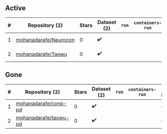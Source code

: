## Active
| # | Repository (2) | Stars | Dataset (2) | `run` | `containers-run` | Last Modified |
| --- | --- | --- | --- | --- | --- | --- |
| 1 | [mohanadarafe/Neurocon](https://github.com/mohanadarafe/Neurocon) | 0 | :heavy_check_mark: |  |  | 2023-04-26 18:15:49+00:00 |
| 2 | [mohanadarafe/Taowu](https://github.com/mohanadarafe/Taowu) | 0 | :heavy_check_mark: |  |  | 2023-04-25 17:28:03+00:00 |

## Gone
| # | Repository (2) | Stars | Dataset (2) | `run` | `containers-run` | Last Modified |
| --- | --- | --- | --- | --- | --- | --- |
| 1 | [mohanadarafe/conp-pd](https://github.com/mohanadarafe/conp-pd) | 0 | :heavy_check_mark: |  |  | — |
| 2 | [mohanadarafe/taowu-pd](https://github.com/mohanadarafe/taowu-pd) | 0 | :heavy_check_mark: |  |  | — |
